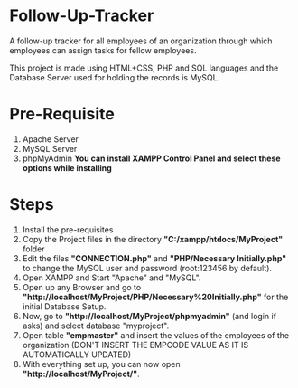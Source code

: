 # Follow-Up-Tracker
A follow-up tracker for all employees of an organization through which employees can assign tasks for fellow employees.

This project is made using HTML+CSS, PHP and SQL languages and the Database Server used for holding the records is MySQL.

# Pre-Requisite
1. Apache Server
2. MySQL Server
3. phpMyAdmin
**You can install XAMPP Control Panel and select these options while installing**

# Steps
1. Install the pre-requisites
2. Copy the Project files in the directory **"C:/xampp/htdocs/MyProject"** folder
3. Edit the files **"CONNECTION.php"** and **"PHP/Necessary Initially.php"** to change the MySQL user and password (root:123456 by default).
4. Open XAMPP and Start "Apache" and "MySQL".
5. Open up any Browser and go to **"http://localhost/MyProject/PHP/Necessary%20Initially.php"** for the initial Database Setup.
6. Now, go to **"http://localhost/MyProject/phpmyadmin"** (and login if asks) and select database "myproject".
7. Open table **"empmaster"** and insert the values of the employees of the organization (DON'T INSERT THE EMPCODE VALUE AS IT IS AUTOMATICALLY UPDATED)
8. With everything set up, you can now open **"http://localhost/MyProject/"**.

